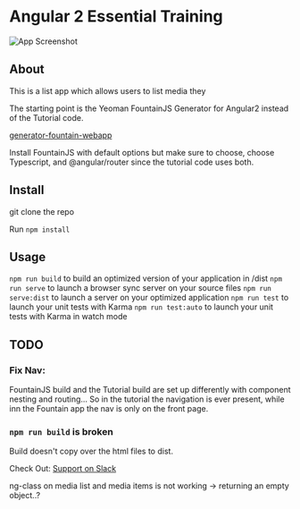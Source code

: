 # Angular 2 Essential Training

![App Screenshot](https://raw.githubusercontent.com/smerth/angular-2-media-watch-list/master/screenshot.png)

## About

This is a list app which allows users to list media they

The starting point is the Yeoman FountainJS Generator for Angular2 instead of the Tutorial code.

[generator-fountain-webapp](https://github.com/FountainJS/generator-fountain-webapp)

Install FountainJS with default options but make sure to choose, choose Typescript, and @angular/router since the tutorial code uses both.

## Install

git clone the repo

Run `npm install`

## Usage

`npm run build` to build an optimized version of your application in /dist
`npm run serve` to launch a browser sync server on your source files
`npm run serve:dist` to launch a server on your optimized application
`npm run test` to launch your unit tests with Karma
`npm run test:auto` to launch your unit tests with Karma in watch mode

## TODO

### Fix Nav:

FountainJS build and the Tutorial build are set up differently with component nesting and routing...
So in the tutorial the navigation is ever present, while inn the Fountain app the nav is only on the front page.

### `npm run build` is broken

Build doesn't copy over the html files to dist.

Check Out: [Support on Slack](https://fountain-slack.herokuapp.com)

ng-class on media list and media items is not working -> returning an empty object..?
